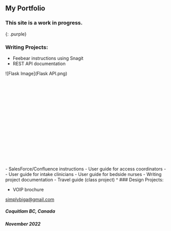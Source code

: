 ## My Portfolio

### This site is a work in progress.
{: .purple}

### Writing Projects:

- Feebear instructions using Snagit
- REST API documentation
<div style="width:200px; height:300px">
![Flask Image](Flask API.png)
</div>
- SalesForce/Confluence instructions
- User guide for access coordinators
- - User guide for intake clinicians
- User guide for bedside nurses
- Writing project documentation
- Travel guide (class project)
^
### Design Projects:

- VOIP brochure


[simplybiga@gmail.com](mailto:simplybiga@gmail.com)

##### Coquitlam BC, Canada
##### November 2022

<style>
  .purple {
    color:inherit;
  }
  .purple:hover {
    color:rgb(107,79,187);
  }
</style>
